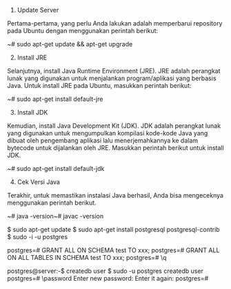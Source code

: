 1. Update Server

Pertama-pertama, yang perlu Anda lakukan adalah memperbarui repository pada Ubuntu dengan menggunakan perintah berikut:

~# sudo apt-get update && apt-get upgrade

2. Install JRE

Selanjutnya, install Java Runtime Environment (JRE). JRE adalah perangkat lunak yang digunakan untuk menjalankan program/aplikasi yang berbasis Java. Untuk install JRE pada Ubuntu, masukkan perintah berikut: 

~# sudo apt-get install default-jre

3. Install JDK

Kemudian, install Java Development Kit (JDK). JDK adalah perangkat lunak yang digunakan untuk mengumpulkan  kompilasi kode-kode Java yang dibuat oleh pengembang aplikasi lalu menerjemahkannya ke dalam bytecode untuk dijalankan oleh JRE. Masukkan perintah berikut untuk install JDK.

~# sudo apt-get install default-jdk

4. Cek Versi Java

 Terakhir, untuk memastikan instalasi Java berhasil, Anda bisa mengeceknya menggunakan perintah berikut.

~# java -version~# javac -version


 $ sudo apt-get update
 $ sudo apt-get install postgresql postgresql-contrib
 $ sudo -i -u postgres


postgres=# GRANT ALL ON SCHEMA test TO xxx;
postgres=# GRANT ALL ON ALL TABLES IN SCHEMA test TO xxx;
postgres=# \q


postgres@server:-$ createdb user
$ sudo -u postgres createdb user
postgres=# \password
Enter new password:
Enter it again:
postgres=#
